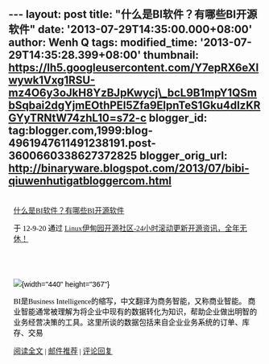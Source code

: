 --- layout: post title: "什么是BI软件？有哪些BI开源软件" date:
'2013-07-29T14:35:00.000+08:00' author: Wenh Q tags: modified\_time:
'2013-07-29T14:35:28.399+08:00' thumbnail:
https://lh5.googleusercontent.com/Y7epRX6eXlwywk1Vxg1RSU-mz4O6y3oJkH8YzBJpKwycj\_bcL9B1mpY1QSmbSqbai2dgYjmEOthPEI5Zfa9ElpnTeS1Gku4dIzKRGYyTRNtW74zhL10=s72-c
blogger\_id:
tag:blogger.com,1999:blog-4961947611491238191.post-3600660338627372825
blogger\_orig\_url:
http://binaryware.blogspot.com/2013/07/bibi-qiuwenhutigatbloggercom.html
---
<div
style="color: black; direction: ltr; font-family: &quot;Arial&quot;; font-size: 11pt; margin-bottom: 0; margin-left: 7.5pt; margin-right: 7.5pt; margin-top: 0; padding: 0;">

<span
style="color: #0000ee; font-family: &quot;Verdana&quot;; text-decoration: underline;">[\
什么是BI软件？有哪些BI开源软件](http://www.linuxeden.com/html/news/20120921/130212.html)</span>

</div>

<div
style="color: black; direction: ltr; font-family: &quot;Arial&quot;; font-size: 11pt; margin-bottom: 0; margin-left: 7.5pt; margin-right: 7.5pt; margin-top: 0; padding-bottom: 8pt; padding-left: 0; padding-right: 0; padding-top: 0;">

<span style="font-family: &quot;Verdana&quot;;">于 12-9-20 通过
</span><span
style="color: #0000ee; font-family: &quot;Verdana&quot;; text-decoration: underline;">[Linux伊甸园开源社区-24小时滚动更新开源资讯，全年无休！](http://www.linuxeden.com/)</span>

</div>

<div
style="color: black; direction: ltr; font-family: &quot;Arial&quot;; font-size: 11pt; height: 11pt; margin-bottom: 0; margin-left: 7.5pt; margin-right: 7.5pt; margin-top: 0; padding: 0;">

<span
style="color: #0000ee; font-family: &quot;Verdana&quot;; text-decoration: underline;">[](http://www.linuxeden.com/)</span>

</div>

<div
style="color: black; direction: ltr; font-family: &quot;Arial&quot;; font-size: 11pt; margin-bottom: 0; margin-left: 7.5pt; margin-right: 7.5pt; margin-top: 0; padding: 0;">

![](https://lh5.googleusercontent.com/Y7epRX6eXlwywk1Vxg1RSU-mz4O6y3oJkH8YzBJpKwycj_bcL9B1mpY1QSmbSqbai2dgYjmEOthPEI5Zfa9ElpnTeS1Gku4dIzKRGYyTRNtW74zhL10){width="440"
height="367"}

</div>

<div
style="color: black; direction: ltr; font-family: &quot;Arial&quot;; font-size: 11pt; margin-bottom: 0; margin-left: 7.5pt; margin-right: 7.5pt; margin-top: 0; padding: 0;">

<span style="font-family: &quot;Verdana&quot;;">BI是Business
Intelligence的缩写，中文翻译为商务智能，又称商业智能。
商业智能通常被理解为将企业中现有的数据转化为知识，帮助企业做出明智的业务经营决策的工具。这里所谈的数据包括来自企业业务系统的订单、库存、交易</span>

</div>

<div
style="color: black; direction: ltr; font-family: &quot;Arial&quot;; font-size: 11pt; margin-bottom: 0; margin-left: 7.5pt; margin-right: 7.5pt; margin-top: 0; padding: 0;">

<span
style="color: #0000ee; font-family: &quot;Verdana&quot;; text-decoration: underline;">[阅读全文](http://www.linuxeden.com/html/news/20120921/130212.html)</span><span
style="font-family: &quot;Verdana&quot;;"> | </span><span
style="color: #0000ee; font-family: &quot;Verdana&quot;; text-decoration: underline;">[邮件推荐](http://www.linuxeden.com/plus/recommend.php?aid=130212)</span><span
style="font-family: &quot;Verdana&quot;;"> | </span><span
style="color: #0000ee; font-family: &quot;Verdana&quot;; text-decoration: underline;">[评论回复](http://www.linuxeden.com/plus/feedback.php?aid=130212)</span>

</div>
